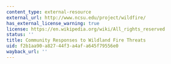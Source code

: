 ```yaml
---
content_type: external-resource
external_url: http://www.ncsu.edu/project/wildfire/
has_external_license_warning: true
license: https://en.wikipedia.org/wiki/All_rights_reserved
status: ''
title: Community Responses to Wildland Fire Threats
uid: f2b1aa90-a827-44f3-a4af-a645f79556e0
wayback_url: ''
---
```

